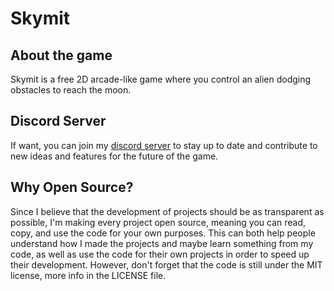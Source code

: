 # Skymit
## About the game
Skymit is a free 2D arcade-like game where you control an alien dodging obstacles to reach the moon.
## Discord Server
If want, you can join my [discord server](https://discord.gg/MQgTSM4qtm) to stay up to date and contribute to new ideas and features for the future of the game.
## Why Open Source?
Since I believe that the development of projects should be as transparent as possible, I'm making every project open source, meaning you can read, copy, and use the code for your own purposes. This can both help people understand how I made the projects and maybe learn something from my code, as well as use the code for their own projects in order to speed up their development. However, don't forget that the code is still under the MIT license, more info in the LICENSE file.
